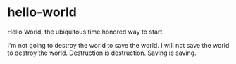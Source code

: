 # hello-world
Hello World, the ubiquitous time honored way to start.

I'm not going to destroy the world to save the world. I will not save the world to destroy the world.
Destruction is destruction. Saving is saving.

